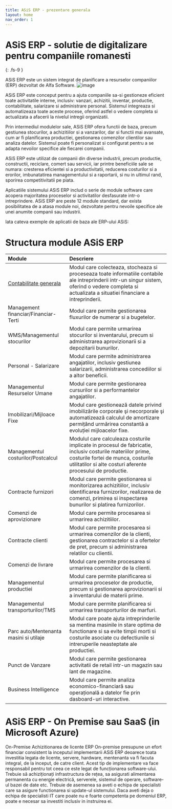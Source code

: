 ```yaml
---
title: ASiS ERP - prezentare generala
layout: home
nav_order: 1
---
```


# ASiS ERP - solutie de digitalizare pentru companiile romanesti
{: .fs-9 }

ASiS ERP este un sistem integrat de planificare a resurselor companiilor (ERP) dezvoltat de Alfa Software.
![image](https://user-images.githubusercontent.com/123550007/220093928-9e4e898d-42a0-47aa-9f7c-fe4f0c9a7f91.png)


ASiS ERP este conceput pentru a ajuta companiile sa-si gestioneze eficient toate activitatile interne, inclusiv: vanzari, achizitii, inventar, productie, contabilitate, salarizare si administrare personal. Sistemul integreaza si automatizeaza toate aceste procese, oferind astfel o vedere completa si actualizata a afacerii la nivelul intregii organizatii.

Prin intermediul modulelor sale, ASiS ERP ofera functii de baza, precum gestiunea stocurilor, a achizitiilor si a vanzarilor, dar si functii mai avansate, cum ar fi planificarea productiei, gestionarea comenzilor clientilor sau analiza datelor. Sistemul poate fi personalizat si configurat pentru a se adapta nevoilor specifice ale fiecarei companii.

ASiS ERP este utilizat de companii din diverse industrii, precum productie, constructii, reciclare, comert sau servicii, iar printre beneficiile sale se numara: cresterea eficientei si a productivitatii, reducerea costurilor si a erorilor, imbunatatirea managementului si a raportarii, si nu in ultimul rand, sporirea competitivitatii pe piata.

Aplicatiile sistemului ASiS ERP includ o serie de module software care acopera majoritatea proceselor si activitatilor desfasurate intr-o intreprindere. ASiS ERP are peste 12 module standard, dar exista posibilitatea de a atasa module noi, dezvoltate pentru nevoile specifice ale unei anumite companii sau industrii.

Iata cateva exemple de aplicatii de baza ale ERP-ului ASiS:



# Structura module ASiS ERP

| Module       | Descriere         | 
|:-------------|:------------------|
|[Contabilitate generala](https://docs.asis.ro/Contabilitate-generala)|Modul care colecteaza, stocheaza si proceseaza toate informatiile contabile ale intreprinderii intr-un singur sistem, oferind o vedere completa si actualizata a situatiei financiare a intreprinderii.|
|Management financiar/Financiar-Terti|Modul care permite gestionarea fluxurilor de numerar si a bugetelor.|
|WMS/Managementul stocurilor|Modul care permite urmarirea stocurilor si inventarului, precum si administrarea aprovizionarii si a depozitarii bunurilor.|
|Personal - Salarizare|Modul care permite administrarea angajatilor, inclusiv gestiunea salarizarii, administrarea concediilor si a altor beneficii. | 
|Managementul Resurselor Umane|Modul care permite gestionarea cursurilor si a performantelor angajatilor. | 
|Imobilizari/Mijloace Fixe|Modul care gestionează datele privind imobilizările corporale şi necorporale şi automatizează calculul de amortizare permițând urmărirea constantă a evoluției mijloacelor fixe. | 
|Managementul costurilor/Postcalcul|Modulul care calculeaza costurile implicate in procesul de fabricatie, inclusiv costurile materiilor prime, costurile fortei de munca, costurile utilitatilor si alte costuri aferente procesului de productie. | 
|Contracte furnizori|Modul care permite gestionarea si monitorizarea achizitiilor, inclusiv identificarea furnizorilor, realizarea de comenzi, primirea si inspectarea bunurilor si platirea furnizorilor. | 
|Comenzi de aprovizionare|Modul care permite procesarea si urmarirea achizitiilor.|
|Contracte clienti|Modul care permite procesarea si urmarirea comenzilor de la clienti, gestionarea contractelor si a ofertelor de pret, precum si administrarea relatilor cu clientii.| 
|Comenzi de livrare|Modul care permite procesarea si urmarirea comenzilor de la clienti.|
|Managementul productiei|Modul care permite planificarea si urmarirea proceselor de productie, precum si gestionarea aprovizionarii si a inventarului de materii prime.|
|Managementul transporturilor/TMS|Modul care permite planificarea si urmarirea transporturilor de marfuri.|
|Parc auto/Mentenanta masini si utilaje|Modul care poate ajuta intreprinderile sa mentina masinile in stare optima de functionare si sa evite timpii morti si costurile asociate cu defectiunile si intreruperile neasteptate ale productiei.|
|Punct de Vanzare|Modul care permite gestionarea activitatii de retail intr-un magazin sau lant de magazine.|
|Business Intelligence|Modul care permite analiza economico-financiară sau operațională a datelor fie prin dasboard-uri interactive.|

# ASiS ERP - On Premise sau SaaS (in Microsoft Azure)

On-Premise
Achizitionarea de licente ERP On-premise presupune un efort financiar consistent la inceputul implementarii ASiS ERP deoarece toata investitia legata de licente, servere, hardware, mentenanta va fi facuta integral, de la inceput, de catre client. Acest tip de implementare va face responsabil pentru tot ceea ce este legat de funcționarea software-ului. Trebuie să achiziționați infrastructura de rețea, sa asigurati alimentarea permanenta cu energie electrică, serverele, sistemul de operare, software-ul bazei de date etc. Trebuie de asemenea sa aveti o echipa de specialisti care sa asigure functionarea si update-ul sistemului. Daca aveti deja o echipa de specialisti IT care poate nu e foarte competenta pe domeniul ERP, poate e necesar sa investiti inclusiv in instruirea ei.
